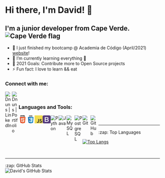 # Hi there, I'm David! 👋

## I'm a junior developer from Cape Verde. <img alt="Cape Verde flag" width="26px" src="https://image.flaticon.com/icons/png/512/206/206814.png" />

- 🔭 I just finished my bootcamp @ Academia de Código (April/2021) [website]!
- 🌱 I’m currently learning everything 🤣
- 🥅 2021 Goals: Contribute more to Open Source projects
- ⚡ Fun fact: I love to learn && eat

### Connect with me:
[<img align="left" alt="Dnuns | LinkedIn" width="22px" src="https://pics.freeicons.io/uploads/icons/png/6769799911555590084-512.png"/>][linkedin]
[<img align="left" alt="Dnuns | Portifolio" width="22px" src="https://pics.freeicons.io/uploads/icons/png/12189949021537355864-512.png"/>][portifolio]

<br/>

### Languages and Tools:

<img align="left" alt="HTML5" width="26px" src="https://raw.githubusercontent.com/github/explore/80688e429a7d4ef2fca1e82350fe8e3517d3494d/topics/html/html.png" />

<img align="left" alt="CSS3" width="26px" src="https://raw.githubusercontent.com/github/explore/80688e429a7d4ef2fca1e82350fe8e3517d3494d/topics/css/css.png" />

<img align="left" alt="JavaScript" width="26px" src="https://raw.githubusercontent.com/github/explore/80688e429a7d4ef2fca1e82350fe8e3517d3494d/topics/javascript/javascript.png" />

<img align="left" alt="Bootstrap" width="26px" src="https://raw.githubusercontent.com/github/explore/80688e429a7d4ef2fca1e82350fe8e3517d3494d/topics/bootstrap/bootstrap.png" />

<img align="left" alt="Python" width="26px" src="https://pics.freeicons.io/uploads/icons/png/12785093741551942290-512.png" />

<img align="left" alt="Java" width="26px" src="https://pics.freeicons.io/uploads/icons/png/378554371540553613-512.png" />

<img align="left" alt="MySQL" width="26px" src="https://pics.freeicons.io/uploads/icons/png/4943187881553750385-512.png" />

<img align="left" alt="PostgreSQL" width="26px" src="https://www.vectorlogo.zone/logos/postgresql/postgresql-icon.svg" />

<img align="left" alt="Git" width="26px" src="https://pics.freeicons.io/uploads/icons/png/9374299221540553610-512.png" />

<img align="left" alt="GitHub" width="26px" src="https://pics.freeicons.io/uploads/icons/png/13702699181561032680-512.png" />

<br/>

----
<summary>:zap: Top Languages</summary>

[![Top Langs](https://github-readme-stats.vercel.app/api/top-langs/?username=Dnuns&layout=compact&langs_count=10)](https://github.com/Dnuns/github-readme-stats)

<br>

----
<summary>:zap: GitHub Stats</summary>

<img align="left" alt="David's GitHub Stats" src="https://github-readme-stats.vercel.app/api?username=Dnuns" />


[website]: https://www.codeforall.cv
[linkedin]: https://linkedin.com/in/davsnuns
[portifolio]: https://dnuns.github.io/portfolio

